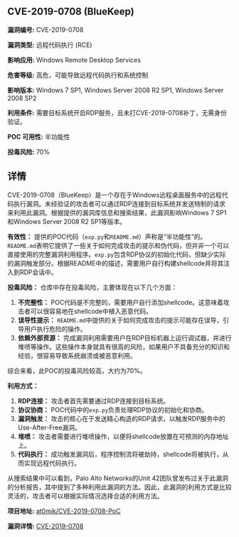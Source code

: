 ## CVE-2019-0708 (BlueKeep)

**漏洞编号:** CVE-2019-0708

**漏洞类型:** 远程代码执行 (RCE)

**影响应用:** Windows Remote Desktop Services

**危害等级:** 高危，可能导致远程代码执行和系统控制

**影响版本:** Windows 7 SP1, Windows Server 2008 R2 SP1, Windows Server 2008 SP2

**利用条件:** 需要目标系统开启RDP服务，且未打CVE-2019-0708补丁，无需身份验证。

**POC 可用性:** 半功能性

**投毒风险:** 70%

## 详情

CVE-2019-0708（BlueKeep）是一个存在于Windows远程桌面服务中的远程代码执行漏洞。未经验证的攻击者可以通过RDP连接到目标系统并发送特制的请求来利用此漏洞。根据提供的漏洞库信息和搜索结果，此漏洞影响Windows 7 SP1和Windows Server 2008 R2 SP1等版本。

**有效性：**
提供的POC代码（`exp.py`和`README.md`）声称是“半功能性”的。`README.md`表明它提供了一些关于如何完成攻击的提示和伪代码，但并非一个可以直接使用的完整漏洞利用程序。`exp.py`包含RDP协议的初始化代码，但缺少实际的漏洞触发部分。根据README中的描述，需要用户自行构建shellcode并将其注入到RDP会话中。

**投毒风险：**
仓库中存在投毒风险，主要体现在以下几个方面：

1.  **不完整性：** POC代码是不完整的，需要用户自行添加shellcode。这意味着攻击者可以很容易地在shellcode中植入恶意代码。
2.  **误导性提示：** `README.md`中提供的关于如何完成攻击的提示可能存在误导，引导用户执行危险的操作。
3.  **依赖外部资源：** 完成漏洞利用需要用户在RDP目标机器上运行调试器，并进行堆喷等操作。这些操作本身就具有很高的风险，如果用户不具备充分的知识和经验，很容易导致系统崩溃或被恶意利用。

综合来看，此POC的投毒风险较高，大约为70%。

**利用方式：**

1.  **RDP连接：** 攻击者首先需要通过RDP连接到目标系统。
2.  **协议协商：** POC代码中的`exp.py`负责处理RDP协议的初始化和协商。
3.  **漏洞触发：** 攻击的核心在于发送精心构造的RDP请求，以触发RDP服务中的Use-After-Free漏洞。
4.  **堆喷：** 攻击者需要进行堆喷操作，以便将shellcode放置在可预测的内存地址上。
5.  **代码执行：** 成功触发漏洞后，程序控制流将被劫持，shellcode将被执行，从而实现远程代码执行。

从搜索结果中可以看到，Palo Alto Networks的Unit 42团队曾发布过关于此漏洞的分析报告，其中提到了多种利用此漏洞的方法。因此，此漏洞的利用方式是比较灵活的，攻击者可以根据实际情况选择合适的利用方法。

**项目地址:** [at0mik/CVE-2019-0708-PoC](https://github.com/at0mik/CVE-2019-0708-PoC)

**漏洞详情:** [CVE-2019-0708](https://nvd.nist.gov/vuln/detail/CVE-2019-0708)